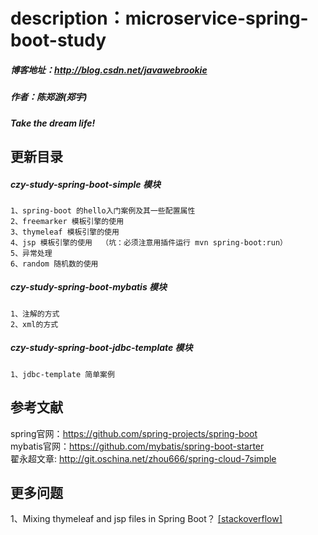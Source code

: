 # description：microservice-spring-boot-study
##### 博客地址：http://blog.csdn.net/javawebrookie
##### 作者：陈郑游(郑宇)
##### Take the dream life!



## 更新目录
##### czy-study-spring-boot-simple 模块
    1、spring-boot 的hello入门案例及其一些配置属性   
    2、freemarker 模板引擎的使用   
    3、thymeleaf 模板引擎的使用    
    4、jsp 模板引擎的使用  （坑：必须注意用插件运行 mvn spring-boot:run）
    5、异常处理
    6、random 随机数的使用
   
    
   
##### czy-study-spring-boot-mybatis 模块
    1、注解的方式
    2、xml的方式



##### czy-study-spring-boot-jdbc-template 模块
    1、jdbc-template 简单案例




## 参考文献
spring官网：https://github.com/spring-projects/spring-boot  
mybatis官网：https://github.com/mybatis/spring-boot-starter      
翟永超文章: http://git.oschina.net/zhou666/spring-cloud-7simple





## 更多问题
1、Mixing thymeleaf and jsp files in Spring Boot？
[[stackoverflow]](https://stackoverflow.com/questions/31985798/mixing-thymeleaf-and-jsp-files-in-spring-boot/43818962#43818962)         











